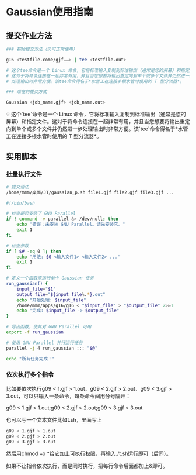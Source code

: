 # Gaussian使用指南

## 提交作业方法

```bash
### 初始提交方法（仍可正常使用）

g16 <testfile.come/gjf……> | tee <testfile.out>

# 这个tee命令是一个 Linux 命令，它将标准输入复制到标准输出（通常是您的屏幕）和指定文件。
# 这对于将命令连接在一起非常有用，并且当您想要将输出重定向到单个或多个文件并仍然进一步
# 处理输出时非常方便。该tee命令得名于*水管工在连接多根水管时使用的 T 型分流器*。

### 现在的提交方式

Gaussian <job_name.gjf> <job_name.out>
```

<aside>
💡 这个`tee`命令是一个 Linux 命令，它将标准输入复制到标准输出（通常是您的屏幕）和指定文件。这对于将命令连接在一起非常有用，并且当您想要将输出重定向到单个或多个文件并仍然进一步处理输出时非常方便。该`tee`命令得名于*水管工在连接多根水管时使用的 T 型分流器*。

</aside>

## 实用脚本

### 批量执行文件

```bash
# 提交语法
/home/mmm/桌面/JT/gaussian_p.sh file1.gjf file2.gjf file3.gjf ...
```

```bash
#!/bin/bash

# 检查是否安装了 GNU Parallel
if ! command -v parallel &> /dev/null; then
    echo "错误：未安装 GNU Parallel。请先安装它。"
    exit 1
fi

# 检查参数
if [ $# -eq 0 ]; then
    echo "用法: $0 <输入文件1> <输入文件2> ..."
    exit 1
fi

# 定义一个函数来运行单个 Gaussian 任务
run_gaussian() {
    input_file="$1"
    output_file="${input_file%.*}.out"
    echo "开始处理: $input_file"
    /home/mmm/apps/g16/g16 < "$input_file" > "$output_file" 2>&1
    echo "完成: $input_file -> $output_file"
}

# 导出函数，使其对 GNU Parallel 可用
export -f run_gaussian

# 使用 GNU Parallel 并行运行任务
parallel -j 4 run_gaussian ::: "$@"

echo "所有任务完成！"
```

### 依次执行多个指令

比如要依次执行g09 < 1.gjf > 1.out、g09 < 2.gjf > 2.out、g09 < 3.gjf > 3.out，可以只输入一条命令，每条命令间用分号隔开：

g09 < 1.gjf > 1.out;g09 < 2.gjf > 2.out;g09 < 3.gjf > 3.out

也可以写一个文本文件比如t.sh，里面写上

```bash
g09 < 1.gjf > 1.out
g09 < 2.gjf > 2.out
g09 < 3.gjf > 3.out
```

然后用chmod +x *给它加上可执行权限，再输入./t.sh运行即可（后同）。

如果不让指令依次执行，而是同时执行，把每行命令后面都加上&即可。